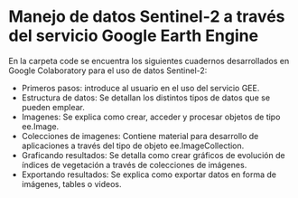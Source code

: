 # Manejo de datos Sentinel-2 a través del servicio Google Earth Engine

En la carpeta code se encuentra los siguientes cuadernos desarrollados en Google Colaboratory para el uso de datos Sentinel-2:

* Primeros pasos: introduce al usuario en el uso del servicio GEE.
* Estructura de datos: Se detallan los distintos tipos de datos que se pueden emplear.
* Imagenes: Se explica como crear, acceder y procesar objetos de tipo ee.Image.
* Colecciones de imagenes: Contiene material para desarrollo de aplicaciones a través del tipo de objeto ee.ImageCollection.
* Graficando resultados: Se detalla como crear gráficos de evolución de índices de vegetación a través de colecciones de imágenes.
* Exportando resultados: Se explica como exportar datos en forma de imágenes, tables o videos.

